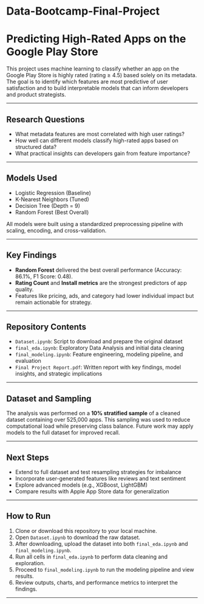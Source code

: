 # Data-Bootcamp-Final-Project
# Predicting High-Rated Apps on the Google Play Store

This project uses machine learning to classify whether an app on the Google Play Store is highly rated (rating ≥ 4.5) based solely on its metadata. The goal is to identify which features are most predictive of user satisfaction and to build interpretable models that can inform developers and product strategists.

---

## Research Questions

- What metadata features are most correlated with high user ratings?
- How well can different models classify high-rated apps based on structured data?
- What practical insights can developers gain from feature importance?

---

## Models Used

- Logistic Regression (Baseline)
- K-Nearest Neighbors (Tuned)
- Decision Tree (Depth = 9)
- Random Forest (Best Overall)

All models were built using a standardized preprocessing pipeline with scaling, encoding, and cross-validation.

---

## Key Findings

- **Random Forest** delivered the best overall performance (Accuracy: 86.1%, F1 Score: 0.48).
- **Rating Count** and **Install metrics** are the strongest predictors of app quality.
- Features like pricing, ads, and category had lower individual impact but remain actionable for strategy.

---

## Repository Contents

- `Dataset.ipynb`: Script to download and prepare the original dataset
- `final_eda.ipynb`: Exploratory Data Analysis and initial data cleaning
- `final_modeling.ipynb`: Feature engineering, modeling pipeline, and evaluation
- `Final Project Report.pdf`: Written report with key findings, model insights, and strategic implications

---

## Dataset and Sampling

The analysis was performed on a **10% stratified sample** of a cleaned dataset containing over 525,000 apps. This sampling was used to reduce computational load while preserving class balance. Future work may apply models to the full dataset for improved recall.

---

## Next Steps

- Extend to full dataset and test resampling strategies for imbalance
- Incorporate user-generated features like reviews and text sentiment
- Explore advanced models (e.g., XGBoost, LightGBM)
- Compare results with Apple App Store data for generalization

---

## How to Run

1. Clone or download this repository to your local machine.
2. Open `Dataset.ipynb` to download the raw dataset.
3. After downloading, upload the dataset into both `final_eda.ipynb` and `final_modeling.ipynb`.
4. Run all cells in `final_eda.ipynb` to perform data cleaning and exploration.
5. Proceed to `final_modeling.ipynb` to run the modeling pipeline and view results.
6. Review outputs, charts, and performance metrics to interpret the findings.

---

